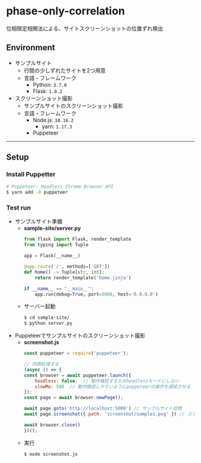 # phase-only-correlation

位相限定相関法による、サイトスクリーンショットの位置ずれ検出

## Environment

- サンプルサイト
    - 行間の少しずれたサイトを2つ用意
    - 言語・フレームワーク
        - Python: `3.7.0`
        - Flask: `1.0.2`
- スクリーンショット撮影
    - サンプルサイトのスクリーンショット撮影
    - 言語・フレームワーク
        - Node.js: `10.16.2`
            - yarn: `1.17.3`
        - Puppeteer

***

## Setup

### Install Puppetter
```bash
# Puppeteer: Headless Chrome Browser API
$ yarn add -D puppeteer
```

### Test run
- サンプルサイト準備
    - **sample-site/server.py**
        ```python
        from flask import Flask, render_template
        from typing import Tuple

        app = Flask(__name__)

        @app.route('/', methods=['GET'])
        def home() -> Tuple[str, int]:
            return render_template('home.jinja')

        if __name__ == "__main__":
            app.run(debug=True, port=5000, host='0.0.0.0')
        ```
    - サーバー起動
        ```bash
        $ cd sample-site/
        $ python server.py
        ```
- Puppeteerでサンプルサイトのスクリーンショット撮影
    - **screenshot.js**
        ```javascript
        const puppeteer = require('puppeteer');
        
        // 同期処理する
        (async () => {
        const browser = await puppeteer.launch({
            headless: false,  // 動作確認するためheadlessモードにしない
            slowMo: 500  // 動作確認しやすいようにpuppeteerの操作を遅延させる
        });
        const page = await browser.newPage();
        
        await page.goto('http://localhost:5000') // サンプルサイト訪問
        await page.screenshot({ path: 'screenshot/sample1.png' }) // スクリーンショット撮影
        
        await browser.close()
        })();
        ```
    - 実行
        ```bash
        $ node screenshot.js
        ```
